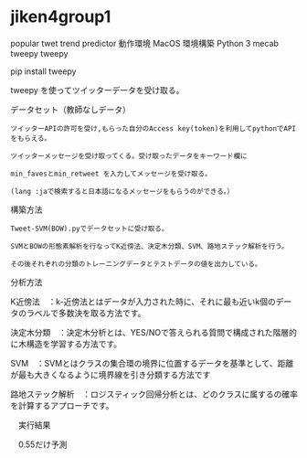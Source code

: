 # jiken4group1
popular twet trend predictor
 動作環境
    MacOS
 環境構築
    Python 3
    mecab
    tweepy
 tweepy
 
 pip install tweepy
 
 tweepy を使ってツイッターデータを受け取る。
 
 データセット（教師なしデータ）
 
    ツイッターAPIの許可を受け,もらった自分のAccess key(token)を利用してpythonでAPIをもらえる。
    
    ツイッターメッセージを受け取ってくる。受け取ったデータをキーワード欄に
    
    min_favesとmin_retweet を入力してメッセージを受け取る。
    
    (lang :jaで検索すると日本語になるメッセージをもらうのができる。）
    
    
    
 構築方法
 
    Tweet-SVM(BOW).pyでデータセットに受け取る。
    
    SVMとBOWの形態素解析を行なってK近傍法、決定木分類、SVM、路地ステック解析を行う。
    
    その後それぞれの分類のトレーニングデータとテストデータの値を出力している。
 分析方法
 
   K近傍法　：k-近傍法とはデータが入力された時に、それに最も近いk個のデータのラベルで多数決を取る方法です。
   
   決定木分類　：決定木分析とは、YES/NOで答えられる質問で構成された階層的に木構造を学習する方法です。
   
   SVM　：SVMとはクラスの集合環の境界に位置するデータを基準として、距離が最も大きくなるように境界線を引き分類する方法です
   
   路地ステック解析　：ロジスティック回帰分析とは、どのクラスに属するの確率を計算するアプローチです。
   
　実行結果
 
 
 　0.55だけ予測
